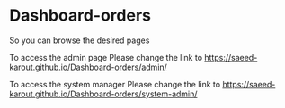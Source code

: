# Dashboard-orders

So you can browse the desired pages

To access the admin page
Please change the link to
https://saeed-karout.github.io/Dashboard-orders/admin/



To access the system manager
Please change the link to
https://saeed-karout.github.io/Dashboard-orders/system-admin/
